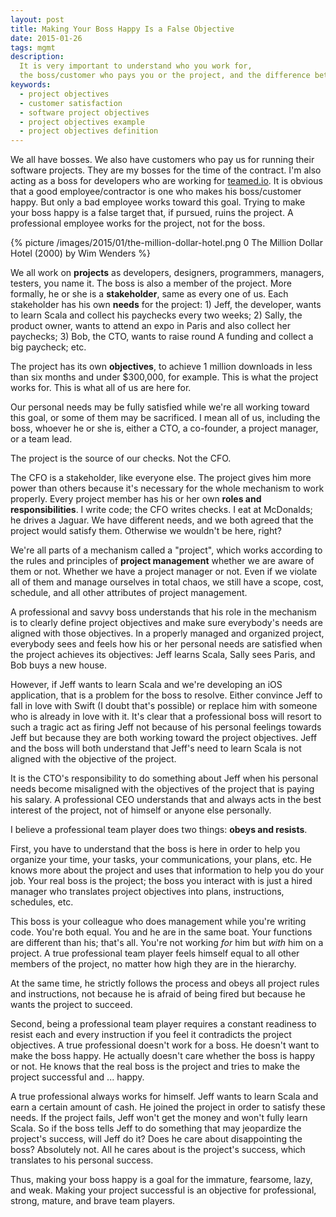 ```yaml
---
layout: post
title: Making Your Boss Happy Is a False Objective
date: 2015-01-26
tags: mgmt
description:
  It is very important to understand who you work for,
  the boss/customer who pays you or the project, and the difference between them.
keywords:
  - project objectives
  - customer satisfaction
  - software project objectives
  - project objectives example
  - project objectives definition
---
```


We all have bosses. We also have customers who pay us for running
their software projects. They are my bosses for the time of the contract. I'm also
acting as a boss for developers who are working for [teamed.io](http://www.teamed.io).
It is obvious that a good employee/contractor is one who makes his
boss/customer happy. But only a bad employee works toward
this goal. Trying to make your boss happy is a false target that,
if pursued, ruins the project. A professional employee works
for the project, not for the boss.

<!--more-->

{% picture /images/2015/01/the-million-dollar-hotel.png 0 The Million Dollar Hotel (2000) by Wim Wenders %}

We all work on **projects** as developers, designers, programmers, managers,
testers, you name it. The boss is also a member of the project. More
formally, he or she is a **stakeholder**, same as every one of us. Each stakeholder
has his own **needs** for the project: 1) Jeff, the developer, wants to learn Scala
and collect his paychecks every two weeks; 2) Sally, the product owner,
wants to attend an expo in Paris and also collect her paychecks;
3) Bob, the CTO, wants to raise round A funding and collect a big paycheck; etc.

The project has its own **objectives**, to achieve 1 million downloads
in less than six months and under $300,000, for example.
This is what the project works for. This is what all of us are here for.

Our personal needs may be fully satisfied
while we're all working toward this goal, or some of them may
be sacrificed. I mean all of us, including the boss, whoever he or she is,
either a CTO, a co-founder, a project manager, or a team lead.

The project is the source of our checks. Not the CFO.

The CFO is a stakeholder, like everyone else. The project gives him more
power than others because it's necessary for the whole mechanism to
work properly. Every project member has his or her own **roles and responsibilities**.
I write code; the CFO writes checks. I eat at McDonalds; he drives
a Jaguar. We have different needs, and we both agreed that the project
would satisfy them. Otherwise we wouldn't be here, right?

We're all parts of a mechanism called a "project", which works according
to the rules and principles of **project management** whether we are aware of
them or not. Whether we have a project manager or not. Even if we violate
all of them and manage ourselves in total chaos, we still have a scope,
cost, schedule, and all other attributes of project management.

A professional and savvy boss understands that his role in the mechanism
is to clearly define project objectives and make sure everybody's needs are
aligned with those objectives. In a properly managed and organized project,
everybody sees and feels how his or her personal needs are satisfied
when the project achieves its objectives: Jeff learns Scala, Sally
sees Paris, and Bob buys a new house.

However, if Jeff wants to learn Scala and we're
developing an iOS application, that is a problem for the boss to resolve.
Either convince Jeff to fall in love with Swift (I doubt that's possible)
or replace him with someone who is already in love with it. It's clear that
a professional boss will resort to such a tragic act as firing Jeff
not because of his personal feelings towards Jeff but because
they are both working toward the project objectives. Jeff and the boss
will both understand that Jeff's need to learn Scala is not aligned
with the objective of the project.

It is the CTO's responsibility to do something about Jeff when his personal
needs become misaligned with the objectives of the project that is paying
his salary. A professional CEO understands that and
always acts in the best interest of the project, not of himself or
anyone else personally.

I believe a professional team player does two things:
**obeys and resists**.

First, you have to understand that the boss is here in order
to help you organize your time, your tasks, your communications,
your plans, etc. He knows more about the project and uses that
information to help you do your job. Your real boss is the project;
the boss you interact with is just a hired manager who translates
project objectives into plans, instructions, schedules, etc.

This boss is your colleague who does management while you're
writing code. You're both equal. You and he are in the same boat. Your
functions are different than his; that's all. You're not working
_for_ him but _with_ him on a project. A true professional team player
feels himself equal to all other members of the project, no matter
how high they are in the hierarchy.

At the same time, he strictly follows the process and
obeys all project rules and instructions, not because he is afraid of
being fired but because he wants the project to succeed.

Second, being a professional team player requires a constant readiness
to resist each and every instruction if you feel it contradicts
the project objectives. A true professional doesn't work for a boss.
He doesn't want to make the boss happy. He actually doesn't care whether the
boss is happy or not. He knows that the real boss is the project and tries
to make the project successful and ... happy.

A true professional always works for himself. Jeff wants to learn Scala
and earn a certain amount of cash. He joined the project in order to satisfy these
needs. If the project fails, Jeff won't get the money and won't fully learn Scala.
So if the boss tells Jeff to do something that may jeopardize the
project's success, will Jeff do it? Does he care about disappointing the boss?
Absolutely not. All he cares about is the project's success, which translates to his
personal success.

Thus, making your boss happy is a goal for the immature, fearsome, lazy, and weak.
Making your project successful is an objective for professional,
strong, mature, and brave team players.
